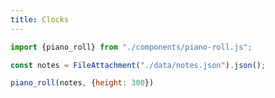 ```yaml
---
title: Clocks
---
```



```js
import {piano_roll} from "./components/piano-roll.js";
```
```js
const notes = FileAttachment("./data/notes.json").json();
```
```js
piano_roll(notes, {height: 300})
```
